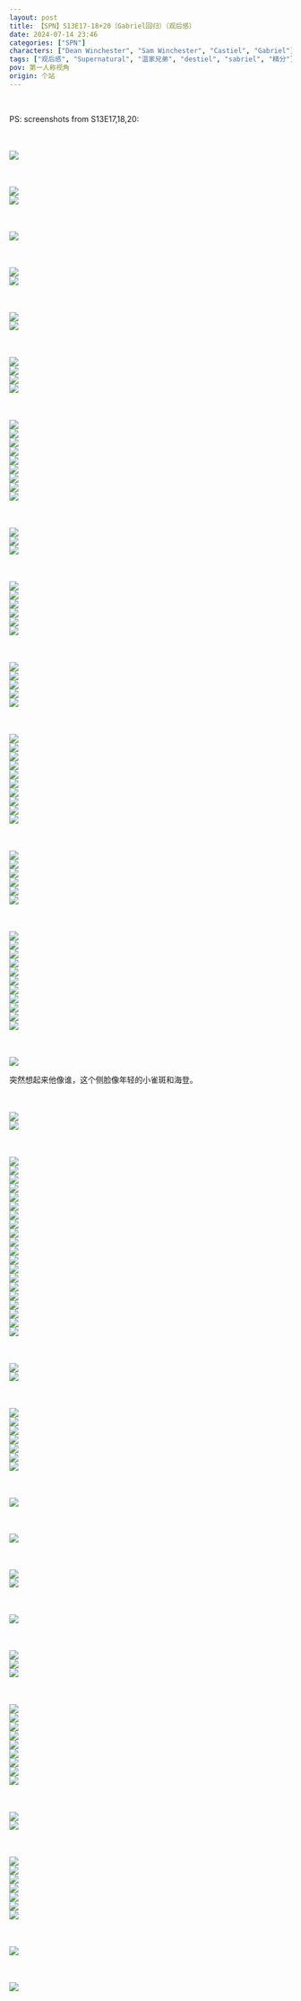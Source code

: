 ```yaml
---
layout: post
title: 【SPN】S13E17-18+20（Gabriel回归）（观后感）
date: 2024-07-14 23:46
categories: ["SPN"]
characters: ["Dean Winchester", "Sam Winchester", "Castiel", "Gabriel"]
tags: ["观后感", "Supernatural", "温家兄弟", "destiel", "sabriel", "精分"]
pov: 第一人称视角
origin: 个站
---
```


<br>

PS: screenshots from S13E17,18,20:

<br><br>
![](/assets/images/SPN/2024-07-13-SPN-1317-1.jpg)
<br>

<br><br>
![](/assets/images/SPN/2024-07-13-SPN-1317-2.jpg)
<br>
![](/assets/images/SPN/2024-07-13-SPN-1317-3.jpg)
<br>

<br><br>
![](/assets/images/SPN/2024-07-13-SPN-1317-4.jpg)
<br>

<br><br>
![](/assets/images/SPN/2024-07-13-SPN-1318-2.jpg)
<br>
![](/assets/images/SPN/2024-07-13-SPN-1318-3.jpg)
<br>

<br><br>
![](/assets/images/SPN/2024-07-13-SPN-1317-5.jpg)
<br>
![](/assets/images/SPN/2024-07-13-SPN-1317-6.jpg)
<br>

<br><br>
![](/assets/images/SPN/2024-07-13-SPN-1318-4.jpg)
<br>
![](/assets/images/SPN/2024-07-13-SPN-1318-5.jpg)
<br>
![](/assets/images/SPN/2024-07-13-SPN-1318-6.jpg)
<br>
![](/assets/images/SPN/2024-07-13-SPN-1318-8.jpg)
<br>

<br><br>
![](/assets/images/SPN/2024-07-13-SPN-1318-11.jpg)
<br>
![](/assets/images/SPN/2024-07-13-SPN-1318-12.jpg)
<br>
![](/assets/images/SPN/2024-07-13-SPN-1318-13.jpg)
<br>
![](/assets/images/SPN/2024-07-13-SPN-1318-14.jpg)
<br>
![](/assets/images/SPN/2024-07-13-SPN-1318-15.jpg)
<br>
![](/assets/images/SPN/2024-07-13-SPN-1318-16.jpg)
<br>
![](/assets/images/SPN/2024-07-13-SPN-1318-17.jpg)
<br>
![](/assets/images/SPN/2024-07-13-SPN-1318-18.jpg)
<br>
![](/assets/images/SPN/2024-07-13-SPN-1318-19.jpg)
<br>

<br><br>
![](/assets/images/SPN/2024-07-13-SPN-1318-23.jpg)
<br>
![](/assets/images/SPN/2024-07-13-SPN-1318-24.jpg)
<br>
![](/assets/images/SPN/2024-07-13-SPN-1318-25.jpg)
<br>

<br><br>
![](/assets/images/SPN/2024-07-13-SPN-1318-26.jpg)
<br>
![](/assets/images/SPN/2024-07-13-SPN-1318-27.jpg)
<br>
![](/assets/images/SPN/2024-07-13-SPN-1318-28.jpg)
<br>
![](/assets/images/SPN/2024-07-13-SPN-1318-29.jpg)
<br>
![](/assets/images/SPN/2024-07-13-SPN-1318-30.jpg)
<br>
![](/assets/images/SPN/2024-07-13-SPN-1318-31.jpg)
<br>

<br><br>
![](/assets/images/SPN/2024-07-13-SPN-1318-7.jpg)
<br>
![](/assets/images/SPN/2024-07-13-SPN-1318-9.jpg)
<br>
![](/assets/images/SPN/2024-07-13-SPN-1318-20.jpg)
<br>
![](/assets/images/SPN/2024-07-13-SPN-1318-21.jpg)
<br>
![](/assets/images/SPN/2024-07-13-SPN-1318-22.jpg)
<br>

<br><br>
![](/assets/images/SPN/2024-07-13-SPN-1318-1.jpg)
<br>
![](/assets/images/SPN/2024-07-13-SPN-1318-10.jpg)
<br>
![](/assets/images/SPN/2024-07-13-SPN-1318-32.jpg)
<br>
![](/assets/images/SPN/2024-07-13-SPN-1318-33.jpg)
<br>
![](/assets/images/SPN/2024-07-13-SPN-1318-34.jpg)
<br>
![](/assets/images/SPN/2024-07-13-SPN-1318-35.jpg)
<br>
![](/assets/images/SPN/2024-07-13-SPN-1318-36.jpg)
<br>
![](/assets/images/SPN/2024-07-13-SPN-1318-37.jpg)
<br>
![](/assets/images/SPN/2024-07-13-SPN-1318-38.jpg)
<br>
![](/assets/images/SPN/2024-07-13-SPN-1318-39.jpg)
<br>

<br><br>
![](/assets/images/SPN/2024-07-14-SPN-1320-1.jpg)
<br>
![](/assets/images/SPN/2024-07-14-SPN-1320-2.jpg)
<br>
![](/assets/images/SPN/2024-07-14-SPN-1320-3.jpg)
<br>
![](/assets/images/SPN/2024-07-14-SPN-1320-4.jpg)
<br>
![](/assets/images/SPN/2024-07-14-SPN-1320-5.jpg)
<br>
![](/assets/images/SPN/2024-07-14-SPN-1320-6.jpg)
<br>

<br><br>
![](/assets/images/SPN/2024-07-14-SPN-1320-7.jpg)
<br>
![](/assets/images/SPN/2024-07-14-SPN-1320-8.jpg)
<br>
![](/assets/images/SPN/2024-07-14-SPN-1320-9.jpg)
<br>
![](/assets/images/SPN/2024-07-14-SPN-1320-10.jpg)
<br>
![](/assets/images/SPN/2024-07-14-SPN-1320-11.jpg)
<br>
![](/assets/images/SPN/2024-07-14-SPN-1320-12.jpg)
<br>
![](/assets/images/SPN/2024-07-14-SPN-1320-13.jpg)
<br>
![](/assets/images/SPN/2024-07-14-SPN-1320-14.jpg)
<br>
![](/assets/images/SPN/2024-07-14-SPN-1320-15.jpg)
<br>
![](/assets/images/SPN/2024-07-14-SPN-1320-16.jpg)
<br>
![](/assets/images/SPN/2024-07-14-SPN-1320-17.jpg)
<br>

<br><br>
![](/assets/images/SPN/2024-07-14-SPN-1320-18.jpg)
<br>

突然想起来他像谁，这个侧脸像年轻的小雀斑和海登。

<br><br>
![](/assets/images/SPN/2024-07-14-SPN-1320-19.jpg)
<br>
![](/assets/images/SPN/2024-07-14-SPN-1320-20.jpg)
<br>

<br><br>
![](/assets/images/SPN/2024-07-14-SPN-1320-21.jpg)
<br>
![](/assets/images/SPN/2024-07-14-SPN-1320-22.jpg)
<br>
![](/assets/images/SPN/2024-07-14-SPN-1320-23.jpg)
<br>
![](/assets/images/SPN/2024-07-14-SPN-1320-24.jpg)
<br>
![](/assets/images/SPN/2024-07-14-SPN-1320-25.jpg)
<br>
![](/assets/images/SPN/2024-07-14-SPN-1320-26.jpg)
<br>
![](/assets/images/SPN/2024-07-14-SPN-1320-27.jpg)
<br>
![](/assets/images/SPN/2024-07-14-SPN-1320-28.jpg)
<br>
![](/assets/images/SPN/2024-07-14-SPN-1320-29.jpg)
<br>
![](/assets/images/SPN/2024-07-14-SPN-1320-30.jpg)
<br>
![](/assets/images/SPN/2024-07-14-SPN-1320-31.jpg)
<br>
![](/assets/images/SPN/2024-07-14-SPN-1320-32.jpg)
<br>
![](/assets/images/SPN/2024-07-14-SPN-1320-33.jpg)
<br>
![](/assets/images/SPN/2024-07-14-SPN-1320-34.jpg)
<br>
![](/assets/images/SPN/2024-07-14-SPN-1320-35.jpg)
<br>
![](/assets/images/SPN/2024-07-14-SPN-1320-36.jpg)
<br>
![](/assets/images/SPN/2024-07-14-SPN-1320-37.jpg)
<br>
![](/assets/images/SPN/2024-07-14-SPN-1320-38.jpg)
<br>
![](/assets/images/SPN/2024-07-14-SPN-1320-39.jpg)
<br>
![](/assets/images/SPN/2024-07-14-SPN-1320-40.jpg)
<br>

<br><br>
![](/assets/images/SPN/2024-07-14-SPN-1320-41.jpg)
<br>
![](/assets/images/SPN/2024-07-14-SPN-1320-51.jpg)
<br>

<br><br>
![](/assets/images/SPN/2024-07-14-SPN-1320-42.jpg)
<br>
![](/assets/images/SPN/2024-07-14-SPN-1320-43.jpg)
<br>
![](/assets/images/SPN/2024-07-14-SPN-1320-44.jpg)
<br>
![](/assets/images/SPN/2024-07-14-SPN-1320-45.jpg)
<br>
![](/assets/images/SPN/2024-07-14-SPN-1320-46.jpg)
<br>
![](/assets/images/SPN/2024-07-14-SPN-1320-47.jpg)
<br>
![](/assets/images/SPN/2024-07-14-SPN-1320-48.jpg)
<br>

<br><br>
![](/assets/images/SPN/2024-07-14-SPN-1320-49.jpg)
<br>

<br><br>
![](/assets/images/SPN/2024-07-14-SPN-1320-50.jpg)
<br>

<br><br>
![](/assets/images/SPN/2024-07-14-SPN-1320-52.jpg)
<br>
![](/assets/images/SPN/2024-07-14-SPN-1320-53.jpg)
<br>

<br><br>
![](/assets/images/SPN/2024-07-14-SPN-1320-54.jpg)
<br>

<br><br>
![](/assets/images/SPN/2024-07-14-SPN-1320-55.jpg)
<br>
![](/assets/images/SPN/2024-07-14-SPN-1320-56.jpg)
<br>
![](/assets/images/SPN/2024-07-14-SPN-1320-57.jpg)
<br>

<br><br>
![](/assets/images/SPN/2024-07-14-SPN-1320-58.jpg)
<br>
![](/assets/images/SPN/2024-07-14-SPN-1320-59.jpg)
<br>
![](/assets/images/SPN/2024-07-14-SPN-1320-60.jpg)
<br>
![](/assets/images/SPN/2024-07-14-SPN-1320-61.jpg)
<br>
![](/assets/images/SPN/2024-07-14-SPN-1320-62.jpg)
<br>
![](/assets/images/SPN/2024-07-14-SPN-1320-63.jpg)
<br>
![](/assets/images/SPN/2024-07-14-SPN-1320-64.jpg)
<br>
![](/assets/images/SPN/2024-07-14-SPN-1320-65.jpg)
<br>
![](/assets/images/SPN/2024-07-14-SPN-1320-66.jpg)
<br>

<br><br>
![](/assets/images/SPN/2024-07-14-SPN-1320-67.jpg)
<br>
![](/assets/images/SPN/2024-07-14-SPN-1320-68.jpg)
<br>

<br><br>
![](/assets/images/SPN/2024-07-14-SPN-1320-69.jpg)
<br>
![](/assets/images/SPN/2024-07-14-SPN-1320-70.jpg)
<br>
![](/assets/images/SPN/2024-07-14-SPN-1320-71.jpg)
<br>
![](/assets/images/SPN/2024-07-14-SPN-1320-72.jpg)
<br>
![](/assets/images/SPN/2024-07-14-SPN-1320-73.jpg)
<br>
![](/assets/images/SPN/2024-07-14-SPN-1320-74.jpg)
<br>
![](/assets/images/SPN/2024-07-14-SPN-1320-75.jpg)
<br>

<br><br>
![](/assets/images/SPN/2024-07-14-SPN-1320-76.jpg)
<br>

<br><br>
![](/assets/images/SPN/2024-07-14-SPN-1320-77.jpg)
<br>
